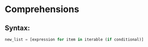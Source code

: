 # Comprehensions

## Syntax:
```python
new_list = [expression for item in iterable (if conditional)]
```